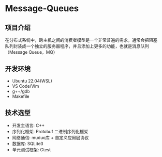 # Message-Queues

## 项目介绍

在分布式系统中，跨主机之间的消费者模型是一个非常普遍的需求，通常会把阻塞队列封装成一个独立的服务器程序，并且添加上更多的功能，也就是消息队列（Message Queue，MQ）

## 开发环境

* Ubuntu 22.04(WSL)
* VS Code/Vim
* g++/gdb
* Makefile

## 技术选型

* 开发主语言: C++
* 序列化框架: Protobuf 二进制序列化框架
* 网络通信: muduo库 + 自定义应用层协议 
* 数据库: SQLite3
* 单元测试框架: Gtest

